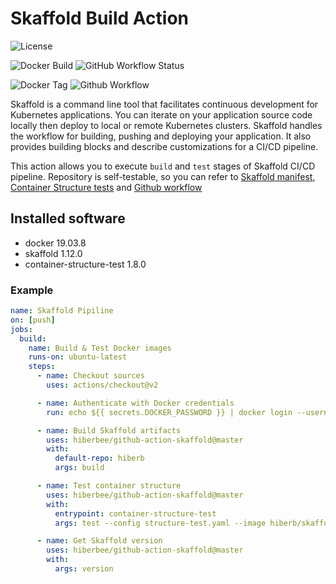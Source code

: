 # Skaffold Build Action

![License](https://img.shields.io/github/license/hiberbee/github-action-skaffold?style=flat-square)

![Docker Build](https://img.shields.io/docker/cloud/build/hiberb/skaffold?label=Docker%20Hub&style=flat-square)
![GitHub Workflow Status](https://img.shields.io/github/workflow/status/hiberbee/github-action-skaffold/Skaffold%20Pipiline?label=Github%20Actions&style=flat-square)

![Docker Tag](https://img.shields.io/docker/v/hiberb/skaffold?label=hiberb%2Fskaffold&style=flat-square)
![Github Workflow](https://img.shields.io/github/v/tag/hiberbee/github-action-skaffold?label=hiberbee%2Fgithub-action-skaffold&style=flat-square)

Skaffold is a command line tool that facilitates continuous development for Kubernetes applications. You can iterate on your application source code locally then deploy to local or remote Kubernetes clusters. Skaffold handles the workflow for building, pushing and deploying your application. It also provides building blocks and describe customizations for a CI/CD pipeline.

This action allows you to execute `build` and `test` stages of Skaffold CI/CD pipeline. Repository is self-testable, so you can refer to [Skaffold manifest](skaffold.yaml), [Container Structure tests](structure-test.yaml) and [Github workflow](.github/workflows/skaffold.yml)

## Installed software

- docker 19.03.8
- skaffold 1.12.0
- container-structure-test 1.8.0

### Example

```yaml
name: Skaffold Pipiline
on: [push]
jobs:
  build:
    name: Build & Test Docker images
    runs-on: ubuntu-latest
    steps:
      - name: Checkout sources
        uses: actions/checkout@v2

      - name: Authenticate with Docker credentials
        run: echo ${{ secrets.DOCKER_PASSWORD }} | docker login --username ${{ secrets.DOCKER_USERNAME }} --password-stdin

      - name: Build Skaffold artifacts
        uses: hiberbee/github-action-skaffold@master
        with:
          default-repo: hiberb
          args: build

      - name: Test container structure
        uses: hiberbee/github-action-skaffold@master
        with:
          entrypoint: container-structure-test
          args: test --config structure-test.yaml --image hiberb/skaffold

      - name: Get Skaffold version
        uses: hiberbee/github-action-skaffold@master
        with:
          args: version

```
